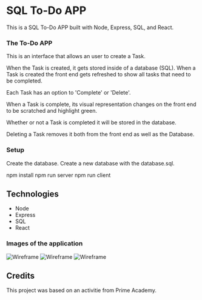 # SQL To-Do APP

This is a SQL To-Do APP built with Node, Express, SQL, and React.


### The To-Do APP

This is an interface that allows an user to create a Task. 

When the Task is created, it gets stored inside of a database (SQL). When a Task is created the front end gets refreshed to show all tasks that need to be completed.

Each Task has an option to 'Complete' or 'Delete'. 

When a Task is complete, its visual representation changes on the front end to be scratched and highlight green. 

Whether or not a Task is completed it will be stored in the database. 

Deleting a Task removes it both from the front end as well as the Database.

### Setup

Create the database. Create a new database with the database.sql.

npm install
npm run server
npm run client

Technologies
------------
* Node
* Express
* SQL
* React

### Images of the application

![Wireframe](to-do-basic.png)
![Wireframe](to-do-add.png)
![Wireframe](to-do-completed.png)

## Credits

This project was based on an activitie from Prime Academy.